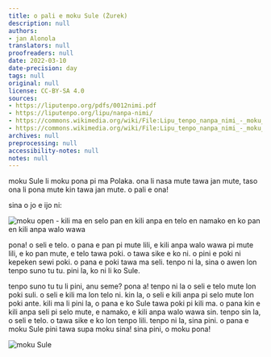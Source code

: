 ```yaml
---
title: o pali e moku Sule (Żurek)
description: null
authors:
- jan Alonola
translators: null
proofreaders: null
date: 2022-03-10
date-precision: day
tags: null
original: null
license: CC-BY-SA 4.0
sources:
- https://liputenpo.org/pdfs/0012nimi.pdf
- https://liputenpo.org/lipu/nanpa-nimi/
- https://commons.wikimedia.org/wiki/File:Lipu_tenpo_nanpa_nimi_-_moku_open.png
- https://commons.wikimedia.org/wiki/File:Lipu_tenpo_nanpa_nimi_-_moku_Sule.png
archives: null
preprocessing: null
accessibility-notes: null
notes: null
---
```


moku Sule li moku pona pi ma Polaka. ona li nasa mute tawa jan mute, taso ona li pona mute kin tawa jan mute. o pali e ona!

sina o jo e ijo ni:

![moku open - kili ma en selo pan en kili anpa en telo en namako en ko pan en kili anpa walo wawa](https://upload.wikimedia.org/wikipedia/commons/f/fc/Lipu_tenpo_nanpa_nimi_-_moku_open.png)

pona! o seli e telo. o pana e pan pi mute lili, e kili anpa walo wawa pi mute lili, e ko pan mute, e telo tawa poki. o tawa sike e ko ni. o pini e poki ni kepeken sewi poki. o pana e poki tawa ma seli. tenpo ni la, sina o awen lon tenpo suno tu tu. pini la, ko ni li ko Sule.

tenpo suno tu tu li pini, anu seme? pona a! tenpo ni la o seli e telo mute lon poki suli. o seli e kili ma lon telo ni. kin la, o seli e kili anpa pi selo mute lon poki ante. kili ma li pini la, o pana e ko Sule tawa poki pi kili ma. o pana kin e kili anpa seli pi selo mute, e namako, e kili anpa walo wawa sin. tenpo sin la, o seli e telo. o tawa sike e ko lon tenpo lili. tenpo ni la, sina pini. o pana e moku Sule pini tawa supa moku sina! sina pini, o moku pona!

![moku Sule](https://upload.wikimedia.org/wikipedia/commons/b/b3/Lipu_tenpo_nanpa_nimi_-_moku_Sule.png)